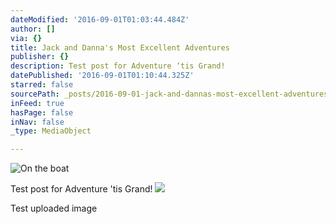```yaml
---
dateModified: '2016-09-01T01:03:44.484Z'
author: []
via: {}
title: Jack and Danna's Most Excellent Adventures
publisher: {}
description: Test post for Adventure ‘tis Grand!
datePublished: '2016-09-01T01:10:44.325Z'
starred: false
sourcePath: _posts/2016-09-01-jack-and-dannas-most-excellent-adventures.md
inFeed: true
hasPage: false
inNav: false
_type: MediaObject

---
```

![On the boat](https://the-grid-user-content.s3-us-west-2.amazonaws.com/27f3d405-bc52-4ea6-8849-c22d097c7728.jpg)

Test post for Adventure 'tis Grand!
![](https://the-grid-user-content.s3-us-west-2.amazonaws.com/881f7aa9-283c-4370-9729-faae3851d7eb.jpg)

Test uploaded image